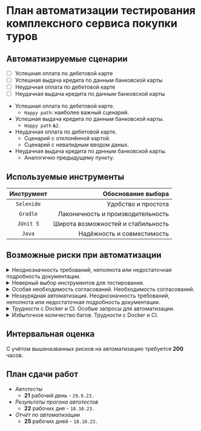 # План автоматизации тестирования комплексного сервиса покупки туров

## Автоматизируемые сценарии
- [ ] Успешная оплата по дебетовой карте
- [ ] Успешная выдача кредита по данным банковской карты
- [ ] Неудачная оплата по дебетовой карте
- [ ] Неудачная выдача кредита по данным банковской карты
* Успешная оплата по дебетовой карте.
    * `Happy path`: наиболее важный сценарий.
* Успешная выдача кредита по данным банковской карты.
    * `Happy path` `№2`.
* Неудачная оплата по дебетовой карте.
    * Сценарий с отклонённой картой.
    * Сценарий с невалидным вводом даных.
* Неудачная выдача кредита по данным банковской карты.
    * Аналогично предыдущему пункту.

## Используемые инструменты

| Инструмент | Обоснование выбора |
| :---: | ---: |
| `Selenide` | Удобство и простота |
| `Gradle` | Лаконичность и производительность|
| `JUnit 5` | Широта возможностей и стабильность |
| `Java` | Надёжность и совместимость |

## Возможные риски при автоматизации

<details>
<summary>
Неоднозначность требований, неполнота или недостаточная подробность документации.
</summary>
Возникнут затруднения в процессе работы над проектом, что будет проявляться всё сильнее в долгосрочной перспективе.
</details>

<details>
<summary>
Неверный выбор инструментов для тестирования.
</summary>
При использовании какого-то инструмента с малоизвестным функционалом можно попасть в зависимость от технологий и потерять значительное количество времени.
</details>

<details>
<summary>
Особая необходимость согласований.
Необходимость согласований.
</summary>
Если речь идёт о многих аспектах, особенно при протяжённой цепочке согласований.
</details>

<details>
<summary>
Незаурядная автоматизация.
Неоднозначность требований, неполнота или недостаточная подробность документации.
</summary>
В случае строгих требований к безопасности: например, выполнения тестов в CI с использованием VPN.
Возникнут затруднения в процессе работы над проектом, что будет проявляться всё сильнее в долгосрочной перспективе.
</details>

<details>
<summary>
Трудности с Docker и CI.
Особые запросы для автоматизации.
</summary>
При использовании новых средств (Node.js) может потребоваться дополнительное время на настройку.
В случае строгих требований к безопасности: например, выполнения тестов в CI с использованием VPN.
</details>

<details>
<summary>
Избыточное количество багов.
Трудности с Docker и CI.
</summary>
В этом случае может потребоваться дополнительное время на составление баг-репортов.
При использовании новых средств {Node.js} может потребоваться дополнительное время на настройку.
</details>

## Интервальная оценка

С учётом вышеназванных рисков на автоматизацию требуется **200** часов.

## План сдачи работ
* *Автотесты*
    * **21** рабочий день - `29.9.23.`
* *Результаты прогона автотестов*
    * **22** рабочих дня - `18.10.23.`
* *Отчёт по автоматизации*
    * **25** рабочих дней - `18.10.23.`